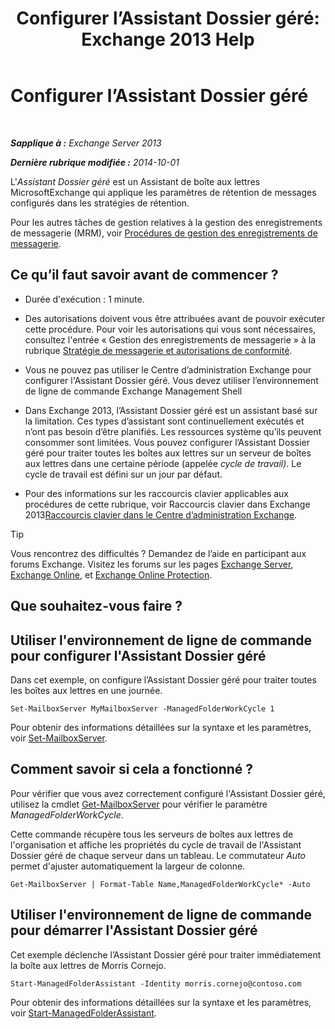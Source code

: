 ﻿---
title: 'Configurer l’Assistant Dossier géré: Exchange 2013 Help'
TOCTitle: Configurer l’Assistant Dossier géré
ms:assetid: 9fcfb9b6-bd24-4218-a163-bc599cd5476a
ms:mtpsurl: https://technet.microsoft.com/fr-fr/library/Bb123958(v=EXCHG.150)
ms:contentKeyID: 50478920
ms.date: 05/23/2018
mtps_version: v=EXCHG.150
ms.translationtype: MT
---

# Configurer l’Assistant Dossier géré

 

_**Sapplique à :** Exchange Server 2013_

_**Dernière rubrique modifiée :** 2014-10-01_

L'*Assistant Dossier géré* est un Assistant de boîte aux lettres MicrosoftExchange qui applique les paramètres de rétention de messages configurés dans les stratégies de rétention.

Pour les autres tâches de gestion relatives à la gestion des enregistrements de messagerie (MRM), voir [Procédures de gestion des enregistrements de messagerie](messaging-records-management-procedures-exchange-2013-help.md).

## Ce qu’il faut savoir avant de commencer ?

  - Durée d'exécution : 1 minute.

  - Des autorisations doivent vous être attribuées avant de pouvoir exécuter cette procédure. Pour voir les autorisations qui vous sont nécessaires, consultez l'entrée « Gestion des enregistrements de messagerie » à la rubrique [Stratégie de messagerie et autorisations de conformité](messaging-policy-and-compliance-permissions-exchange-2013-help.md).

  - Vous ne pouvez pas utiliser le Centre d’administration Exchange pour configurer l'Assistant Dossier géré. Vous devez utiliser l’environnement de ligne de commande Exchange Management Shell

  - Dans Exchange 2013, l’Assistant Dossier géré est un assistant basé sur la limitation. Ces types d’assistant sont continuellement exécutés et n’ont pas besoin d’être planifiés. Les ressources système qu’ils peuvent consommer sont limitées. Vous pouvez configurer l’Assistant Dossier géré pour traiter toutes les boîtes aux lettres sur un serveur de boîtes aux lettres dans une certaine période (appelée *cycle de travail)*. Le cycle de travail est défini sur un jour par défaut.

  - Pour des informations sur les raccourcis clavier applicables aux procédures de cette rubrique, voir Raccourcis clavier dans Exchange 2013[Raccourcis clavier dans le Centre d’administration Exchange](keyboard-shortcuts-in-the-exchange-admin-center-exchange-online-protection-help.md).

> [!TIP]
> Vous rencontrez des difficultés ? Demandez de l’aide en participant aux forums Exchange. Visitez les forums sur les pages <a href="https://go.microsoft.com/fwlink/p/?linkid=60612">Exchange Server</a>, <a href="https://go.microsoft.com/fwlink/p/?linkid=267542">Exchange Online</a>, et <a href="https://go.microsoft.com/fwlink/p/?linkid=285351">Exchange Online Protection</a>.


## Que souhaitez-vous faire ?

## Utiliser l'environnement de ligne de commande pour configurer l'Assistant Dossier géré

Dans cet exemple, on configure l’Assistant Dossier géré pour traiter toutes les boîtes aux lettres en une journée.

    Set-MailboxServer MyMailboxServer -ManagedFolderWorkCycle 1

Pour obtenir des informations détaillées sur la syntaxe et les paramètres, voir [Set-MailboxServer](https://technet.microsoft.com/fr-fr/library/aa998651\(v=exchg.150\)).

## Comment savoir si cela a fonctionné ?

Pour vérifier que vous avez correctement configuré l'Assistant Dossier géré, utilisez la cmdlet [Get-MailboxServer](https://technet.microsoft.com/fr-fr/library/bb123539\(v=exchg.150\)) pour vérifier le paramètre *ManagedFolderWorkCycle*.

Cette commande récupère tous les serveurs de boîtes aux lettres de l'organisation et affiche les propriétés du cycle de travail de l'Assistant Dossier géré de chaque serveur dans un tableau. Le commutateur *Auto* permet d'ajuster automatiquement la largeur de colonne.

    Get-MailboxServer | Format-Table Name,ManagedFolderWorkCycle* -Auto

## Utiliser l'environnement de ligne de commande pour démarrer l'Assistant Dossier géré

Cet exemple déclenche l’Assistant Dossier géré pour traiter immédiatement la boîte aux lettres de Morris Cornejo.

    Start-ManagedFolderAssistant -Identity morris.cornejo@contoso.com

Pour obtenir des informations détaillées sur la syntaxe et les paramètres, voir [Start-ManagedFolderAssistant](https://technet.microsoft.com/fr-fr/library/aa998864\(v=exchg.150\)).


